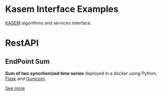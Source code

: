 # Kasem Interface Examples

[KASEM](https://www.predict.fr/produits-services/logiciels/) algorithms and services interface.

# RestAPI

## EndPoint Sum 

**Sum of two syncrhonized time series**  deployed in a docker using Python, [Flask](https://flask.palletsprojects.com/) and [Gunicorn](https://gunicorn.org/). 

[See more](RestAPI_EndPoint_Sum/README.md)
